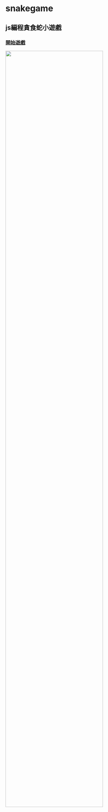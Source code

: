 # snakegame
<h2>js編程貪食蛇小遊戲</h2>


<h3><a href="https://uatueun.github.io/snakegame/snake">開始遊戲</a></h3>
<a href="https://uatueun.github.io/snakegame/snake"><img src="https://github.com/uatueun/snakegame/blob/master/snake.jpg?raw=true" width="80%" height="80%"></a>




